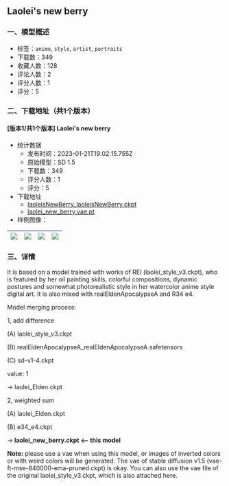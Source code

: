## Laolei's new berry
### 一、模型概述

- 标签：`anime`, `style`, `artist`, `portraits`
- 下载数：349
- 收藏人数：128
- 评论人数：2
- 评分人数：1
- 评分：5

### 二、下载地址（共1个版本）

#### [版本1/共1个版本] Laolei's new berry

- 统计数据
  - 发布时间：2023-01-21T19:02:15.755Z
  - 原始模型：SD 1.5
  - 下载数：349
  - 评分人数：1
  - 评分：5
- 下载地址
  - [laoleisNewBerry_laoleisNewBerry.ckpt](https://civitai.com/api/download/models/4164)
  - [laolei_new_berry.vae.pt](https://civitai.com/api/download/models/4164?type=VAE&format=Other)
- 样例图像：

| <img src="https://image.civitai.com/xG1nkqKTMzGDvpLrqFT7WA/0230d43a-4dc8-4fac-bd87-7f2e7240d300/width=450/26927.jpeg" /> | <img src="https://image.civitai.com/xG1nkqKTMzGDvpLrqFT7WA/caeef30e-f3f1-4a86-d234-2cc155e8e400/width=450/26924.jpeg" /> | <img src="https://image.civitai.com/xG1nkqKTMzGDvpLrqFT7WA/14ed09b4-2eaf-4355-229e-338c451efa00/width=450/26917.jpeg" /> | <img src="https://image.civitai.com/xG1nkqKTMzGDvpLrqFT7WA/75bf7a02-6dbe-4def-0051-8c771ac7d400/width=450/26921.jpeg" /> |
| ---- | ---- | ---- | ---- |


### 三、详情
<p>It is based on a model trained with works of REI (laolei_style_v3.ckpt), who is featured by her oil painting skills, colorful compositions, dynamic postures and somewhat photorealistic style in her watercolor anime style digital art. It is also mixed with realEldenApocalypseA and R34 e4. </p><p></p><p>Model merging process:</p><p>1, add difference</p><p>(A) laolei_style_v3.ckpt</p><p>(B) realEldenApocalypseA_realEldenApocalypseA.safetensors</p><p>(C) sd-v1-4.ckpt</p><p>value: 1</p><p>-&gt; laolei_Elden.ckpt</p><p>2, weighted sum</p><p>(A) laolei_Elden.ckpt</p><p>(B) e34_e4.ckpt</p><p>-&gt;<strong> laolei_new_berry.ckpt &lt;-- this model</strong></p><p></p><p><strong>Note:</strong> please use a vae when using this model, or images of inverted colors or with weird colors will be generated. The vae of stable diffusion v1.5 (vae-ft-mse-840000-ema-pruned.ckpt) is okay. You can also use the vae file of the original laolei_style_v3.ckpt, which is also attached here.</p>